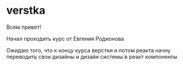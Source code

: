 # verstka

Всем привет!

Начал проходить курс от Евгения Родионова 

Ожидаю того, что к концу курса верстки и потом реакта начну переводить свои дизайны и дизайн системы в реакт компоненты
